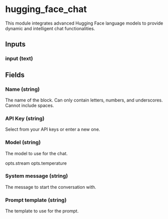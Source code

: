 
# hugging_face_chat
This module integrates advanced Hugging Face language models to provide dynamic and intelligent chat functionalities.
## Inputs
### input (text)
## Fields

        

### Name (string)
The name of the block. Can only contain letters, numbers, and underscores. Cannot include spaces.
        

### API Key (string)
Select from your API keys or enter a new one.
        

### Model (string)
The model to use for the chat.
        
opts.stream
opts.temperature

### System message (string)
The message to start the conversation with.
        

        

### Prompt template (string)
The template to use for the prompt.
        
    